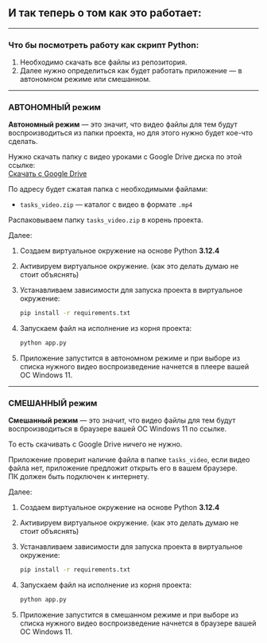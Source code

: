 ## И так теперь о том как это работает:

---

### Что бы посмотреть работу как скрипт Python:

1. Необходимо скачать все файлы из репозитория.
2. Далее нужно определиться как будет работать приложение — в автономном режиме или смешанном.

---

### АВТОНОМНЫЙ режим

**Автономный режим** — это значит, что видео файлы для тем будут воспроизводиться из папки проекта, но для этого нужно будет кое-что сделать.

Нужно скачать папку с видео уроками с Google Drive диска по этой ссылке:  
[Скачать с Google Drive](https://drive.google.com/file/d/1E5Y1WA4_ylaZfu8cCgB8STrtYicCx9DL/view?usp=sharing)

По адресу будет сжатая папка с необходимыми файлами:
- `tasks_video.zip` — каталог с видео в формате `.mp4`

Распаковываем папку `tasks_video.zip` в корень проекта.

Далее:

1. Создаем виртуальное окружение на основе Python **3.12.4**
2. Активируем виртуальное окружение. (как это делать думаю не стоит объяснять)
3. Устанавливаем зависимости для запуска проекта в виртуальное окружение:

    ```bash
    pip install -r requirements.txt
    ```

4. Запускаем файл на исполнение из корня проекта:

    ```bash
    python app.py
    ```

5. Приложение запустится в автономном режиме и при выборе из списка нужного видео воспроизведение начнется в плеере вашей ОС Windows 11.

---

### СМЕШАННЫЙ режим

**Смешанный режим** — это значит, что видео файлы для тем будут воспроизводиться в браузере вашей ОС Windows 11 по ссылке.

То есть скачивать с Google Drive ничего не нужно.

Приложение проверит наличие файла в папке `tasks_video`, если видео файла нет, приложение предложит открыть его в вашем браузере.  
ПК должен быть подключен к интернету.

Далее:

1. Создаем виртуальное окружение на основе Python **3.12.4**
2. Активируем виртуальное окружение. (как это делать думаю не стоит объяснять)
3. Устанавливаем зависимости для запуска проекта в виртуальное окружение:

    ```bash
    pip install -r requirements.txt
    ```

4. Запускаем файл на исполнение из корня проекта:

    ```bash
    python app.py
    ```

5. Приложение запустится в смешанном режиме и при выборе из списка нужного видео воспроизведение начнется в браузере вашей ОС Windows 11.
